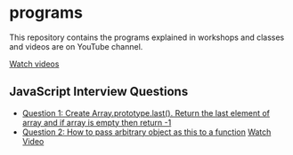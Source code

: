 # programs

This repository contains the programs explained in workshops and classes and videos are on YouTube channel.

[Watch videos](https://www.youtube.com/playlist?list=PLIfcYFqzDXHlvuP9MLZHEYYgZ2euprPQJ)

## JavaScript Interview Questions

- [Question 1: Create Array.prototype.last(). Return the last element of array and if array is empty then return -1](./create%20method%20Array-prototype-last.js)
- [Question 2: How to pass arbitrary object as this to a function](./arbitrary%20object%20as%20this.js) [Watch Video](https://youtu.be/6FRu1LETI5Q)
